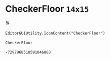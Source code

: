 # CheckerFloor `14x15`
<img src="/img/CheckerFloor.png" width=14 height=15>

``` CSharp
EditorGUIUtility.IconContent("CheckerFloor")
```
```
CheckerFloor
```
```
-7297968518591046888
```
